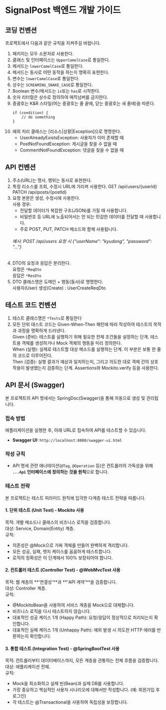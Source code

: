 # SignalPost 백엔드 개발 가이드

## 코딩 컨벤션
프로젝트에서 다음과 같은 규칙을 지켜주길 바랍니다.
1. 패키지는 모두 소문자로 사용한다.
2. 클래스 및 인터페이스는 `UpperCamelCase`로 통일한다.
3. 메서드는 `lowerCamelCase`로 통일한다.
4. 메서드는 동사로 어떤 동작을 하는지 명확히 표현한다.
5. 변수는 `lowerCamelCase`로 통일한다.
6. 상수는 `SCREAMING_SNAKE_CASE`로 통일한다.
7. Boolean 변수/메서드는 `is`또는 `has`로 시작한다. 
8. 숫자 리터럴은 상수로 정의하여 매직넘버를 금지한다.  
9. 중괄호는 K&R 스타일(여는 중괄호는 줄 끝에, 닫는 중괄호는 새 줄에)을 따른다.
    ```
    if (condition) {
        // do something
    }
    ```
10. 예외 처리 클래스는 [리소스|상황|Exception]으로 명명한다.
    - UserAlreadyExistsException: 사용자가 이미 존재할 때
    - PostNotFoundException: 게시글을 찾을 수 없을 때
    - CommentNotFoundException: 댓글을 찾을 수 없을 때

## API 컨벤션
1. 주소(URL)는 명사, 행위는 동사로 표현한다.
2. 특정 리소스를 조회, 수정시 URL에 가리켜 사용한다.
   GET /api/users/{userId}
   PATCH /api/posts/{postId}
3. 요청 본문은 생성, 수정시에 사용한다.  
   사용 경우:
    - 전달할 데이터가 복잡한 구조(JSON)를 가질 때 사용합니다.
    - 비밀번호 등 URL에 노출되어서는 안 되는 민감한 데이터를 전달할 때 사용합니다.
    - 주로 POST, PUT, PATCH 메소드와 함께 사용됩니다.
    ###### 예시: POST /api/users 요청 시 {"userName": "kyudong", "password": "..."}
4. DTO의 요청과 응답은 분리한다.  
   요청은 `*ReqDto`  
   응답은 `*ResDto`
5. DTO 클래스명은 도메인 + 행동(동사)로 명명한다.  
   사용자(User) 생성(Create) : UserCreateReqDto

## 테스트 코드 컨벤션
1. 테스트 클래스명은 `*Tests`로 통일한다 
2. 모든 단위 테스트 코드는 Given-When-Then 패턴에 따라 작성하여 테스트의 목적과 과정을 명확하게 드러낸다.  
    Given (준비): 테스트를 실행하기 위해 필요한 전제 조건들을 설정하는 단계. 테스트용 객체를 생성하거나 Mock 객체의 행동을 미리 정의한다.  
    When (실행): 실제로 테스트할 대상 메소드를 실행하는 단계. 이 부분은 보통 한 줄의 코드로 이루어진다.  
    Then (검증): 실행 결과가 예상과 일치하는지, 그리고 의도한 대로 객체 간의 상호작용이 발생했는지 검증하는 단계. Assertions와 Mockito.verify 등을 사용한다.

## API 문서 (Swagger)
본 프로젝트의 API 명세서는 SpringDoc(Swagger)을 통해 자동으로 생성 및 관리됩니다.

### 접속 방법
애플리케이션을 실행한 후, 아래 URL로 접속하여 API를 테스트할 수 있습니다.
- **Swagger UI:** `http://localhost:8080/swagger-ui.html`

### 작성 규칙
- API 명세 관련 애너테이션(`@Tag`, `@Operation` 등)은 컨트롤러의 가독성을 위해 **`...Api` 인터페이스에 정의하는 것을 원칙**으로 합니다.

### 테스트 전략
본 프로젝트는 테스트 피라미드 원칙에 입각한 다계층 테스트 전략을 따릅니다.
#### 1. 단위 테스트 (Unit Test) - Mockito 사용

목적: 개별 메소드나 클래스의 비즈니스 로직을 검증합니다.  
대상: Service, Domain(Entity) 계층.  
규칙:
- 의존성은 @Mock으로 가짜 객체를 만들어 완벽하게 격리합니다. 
- 모든 성공, 실패, 엣지 케이스를 꼼꼼하게 테스트합니다. 
- 로직의 정확성은 이 단계에서 100% 보장되어야 합니다.

#### 2. 컨트롤러 테스트 (Controller Test) - @WebMvcTest 사용

목적: 웹 계층의 **'연결성'**과 **'API 계약'**을 검증합니다.  
대상: Controller 계층.  
규칙:  
- @MockitoBean을 사용하여 서비스 계층을 Mock으로 대체합니다.
- 비즈니스 로직을 다시 테스트하지 않습니다.
- 대표적인 성공 케이스 1개 (Happy Path): 요청/응답이 정상적으로 처리되는지 확인합니다.
- 대표적인 실패 케이스 1개 (Unhappy Path): 예외 발생 시 의도한 HTTP 에러를 반환하는지 확인합니다.

#### 3. 통합 테스트 (Integration Test) - @SpringBootTest 사용

목적: 컨트롤러부터 데이터베이스까지, 모든 계층을 관통하는 전체 흐름을 검증합니다.  
대상: 애플리케이션 전체.  
규칙:
- Mock을 최소화하고 실제 빈(Bean)과 실제 DB를 사용합니다.
- 가장 중요하고 핵심적인 사용자 시나리오에 대해서만 작성합니다. (예: 회원가입 후 로그인)
- 각 테스트는 @Transactional을 사용하여 독립성을 보장합니다.